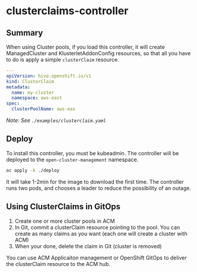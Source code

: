 # clusterclaims-controller

## Summary
When using Cluster pools, if you load this controller, it will create ManagedCluster and KlusterletAddonConfig resources, so that all you have to do is apply a simple `clusterClaim` resource.

```yaml
---
apiVersion: hive.openshift.io/v1
kind: ClusterClaim
metadata:
  name: my-cluster
  namespace: aws-east
spec:
  clusterPoolName: aws-eas
```
_Note: See `./examples/clusterclaim.yaml`_

## Deploy
To install this controller, you must be kubeadmin. The controller will be deployed to the `open-cluster-management` namespace.

```bash
oc apply -k ./deploy
```
It will take 1-2min for the image to download the first time. The controller runs two pods, and chooses a leader to reduce the possibility of an outage.

## Using ClusterClaims in GitOps
1. Create one or more cluster pools in ACM
2. In Git, commit a clusterClaim resource pointing to the pool. You can create as many claims as you want (each one will create a cluster with ACM)
3. When your done, delete the claim in Git (cluster is removed)

You can use ACM Applicaiton management or OpenShift GitOps to deliver the clusterClaim resource to the ACM hub.